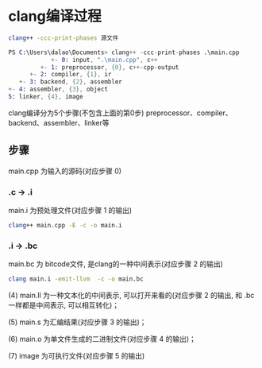 <!--
 * @Description: 
 * @Version: 1.0
 * @Author: dalao
 * @Email: dalao_li@163.com
 * @Date: 2023-03-10 00:22:04
 * @LastEditors: daLao
 * @LastEditTime: 2023-04-17 16:11:11
-->

# clang编译过程

```sh
clang++ -ccc-print-phases 源文件
```

```s
PS C:\Users\dalao\Documents> clang++ -ccc-print-phases .\main.cpp
            +- 0: input, ".\main.cpp", c++
         +- 1: preprocessor, {0}, c++-cpp-output
      +- 2: compiler, {1}, ir
   +- 3: backend, {2}, assembler
+- 4: assembler, {3}, object
5: linker, {4}, image
```

clang编译分为5个步骤(不包含上面的第0步)
preprocessor、compiler、backend、assembler、linker等

## 步骤

main.cpp 为输入的源码(对应步骤 0)

### .c -> .i

main.i 为预处理文件(对应步骤 1 的输出)

```sh
clang++ main.cpp -E -c -o main.i
```

### .i -> .bc

main.bc 为 bitcode文件, 是clang的一种中间表示(对应步骤 2 的输出)

```sh
clang main.i -emit-llvm  -c -o main.bc
```

(4) main.ll 为一种文本化的中间表示, 可以打开来看的(对应步骤 2 的输出,  和 .bc 一样都是中间表示, 可以相互转化)；

(5) main.s 为汇编结果(对应步骤 3 的输出)；

(6) main.o 为单文件生成的二进制文件(对应步骤 4 的输出)；

(7) image 为可执行文件(对应步骤 5 的输出)